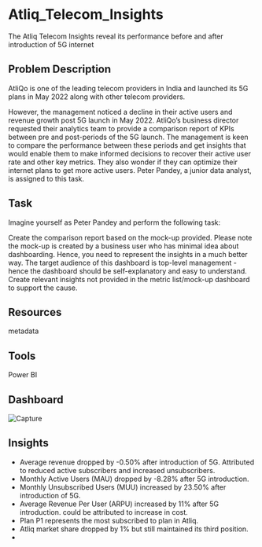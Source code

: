 # Atliq_Telecom_Insights
The Atliq Telecom Insights reveal its performance before and after introduction of 5G internet


## Problem Description 
AtliQo is one of the leading telecom providers in India and launched its 5G plans in May 2022 along with other telecom providers.

However, the management noticed a decline in their active users and revenue growth post 5G launch in May 2022. AtliQo’s business director requested their analytics team to provide a comparison report of KPIs between pre and post-periods of the 5G launch. The management is keen to compare the performance between these periods and get insights that would enable them to make informed decisions to recover their active user rate and other key metrics. They also wonder if they can optimize their internet plans to get more active users.  Peter Pandey, a junior data analyst, is assigned to this task.

## Task
Imagine yourself as Peter Pandey and perform the following task:

Create the comparison report based on the mock-up provided. Please note the mock-up is created by a business user who has minimal idea about dashboarding. Hence, you need to represent the insights in a much better way.
The target audience of this dashboard is top-level management - hence the dashboard should be self-explanatory and easy to understand.
Create relevant insights not provided in the metric list/mock-up dashboard to support the cause.

## Resources
metadata

## Tools
Power BI

## Dashboard
![Capture](https://user-images.githubusercontent.com/129093930/234299789-d6bde7af-21ed-4c10-a77d-40c45b83ea4a.PNG)

## Insights
- Average revenue dropped by -0.50% after introduction of 5G. Attributed to reduced active subscribers and increased unsubscribers.
- Monthly Active Users (MAU) dropped by -8.28% after 5G introduction.
- Monthly Unsubscribed Users (MUU) increased by 23.50% after introduction of 5G.
- Average Revenue Per User (ARPU) increased by 11% after 5G introduction. could be attributed to increase in cost.
- Plan P1 represents the most subscribed to plan in Atliq.
- Atliq market share dropped by 1% but still maintained its third position.
- 

